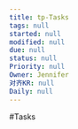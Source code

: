 ```yaml
---
title: tp-Tasks
tags: null
started: null
modified: null
due: null
status: null
Priority: null
Owner: Jennifer
对齐KR: null
Daily: null
---
```

#Tasks
